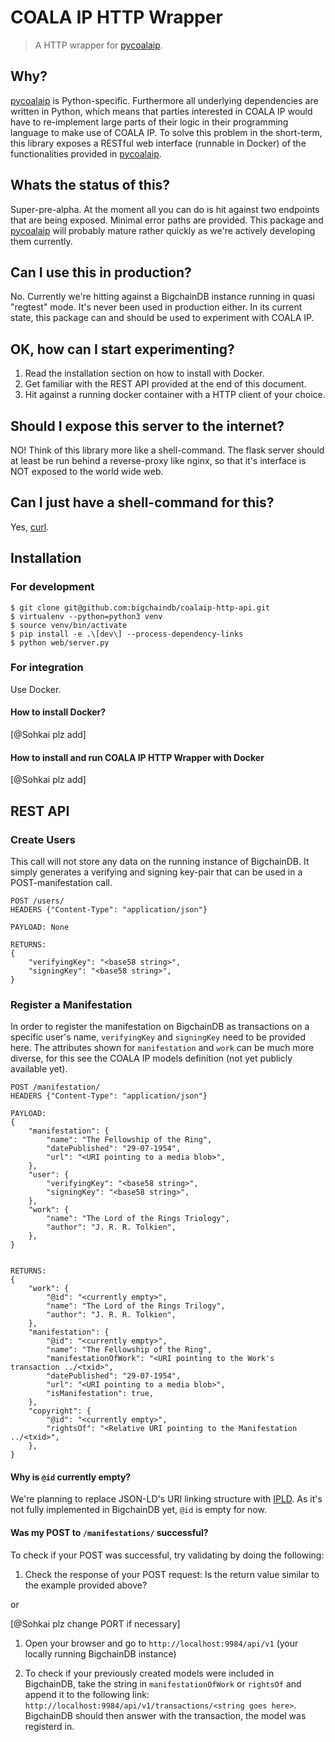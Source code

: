 # COALA IP HTTP Wrapper

> A HTTP wrapper for [pycoalaip](https://github.com/bigchaindb/pycoalaip).


## Why?

[pycoalaip](https://github.com/bigchaindb/pycoalaip) is Python-specific.
Furthermore all underlying dependencies are written in Python, which means
that parties interested in COALA IP would have to re-implement large parts of
their logic in their programming language to make use of COALA IP.
To solve this problem in the short-term, this library exposes a RESTful web
interface (runnable in Docker) of the functionalities provided in
[pycoalaip](https://github.com/bigchaindb/pycoalaip).


## Whats the status of this?

Super-pre-alpha. At the moment all you can do is hit against two endpoints that
are being exposed. Minimal error paths are provided.
This package and [pycoalaip](https://github.com/bigchaindb/pycoalaip)
will probably mature rather quickly as we're actively developing them
currently.


## Can I use this in production?

No. Currently we're hitting against a BigchainDB instance running in
quasi "regtest" mode. It's never been used in production either.
In its current state, this package can and should be used to experiment with
COALA IP.


## OK, how can I start experimenting?

1. Read the installation section on how to install with Docker.
2. Get familiar with the REST API provided at the end of this document.
3. Hit against a running docker container with a HTTP client of your choice.


## Should I expose this server to the internet?

NO! Think of this library more like a shell-command. The flask server should at
least be run behind a reverse-proxy like nginx, so that it's interface is NOT
exposed to the world wide web.


## Can I just have a shell-command for this?

Yes, [curl](https://curl.haxx.se/).


## Installation


### For development

```
$ git clone git@github.com:bigchaindb/coalaip-http-api.git
$ virtualenv --python=python3 venv
$ source venv/bin/activate
$ pip install -e .\[dev\] --process-dependency-links
$ python web/server.py
```

### For integration

Use Docker.


#### How to install Docker?
[@Sohkai plz add]


#### How to install and run COALA IP HTTP Wrapper with Docker
[@Sohkai plz add]


## REST API


### Create Users

This call will not store any data on the running instance of BigchainDB.
It simply generates a verifying and signing key-pair that can be used in a
POST-manifestation call.

```
POST /users/
HEADERS {"Content-Type": "application/json"}

PAYLOAD: None

RETURNS:
{
    "verifyingKey": "<base58 string>",
    "signingKey": "<base58 string>",
}
```


### Register a Manifestation

In order to register the manifestation on BigchainDB as transactions on a
specific user's name, `verifyingKey` and `signingKey` need to be provided here.
The attributes shown for `manifestation` and `work` can be much more diverse,
for this see the COALA IP models definition (not yet publicly available yet).

```
POST /manifestation/
HEADERS {"Content-Type": "application/json"}

PAYLOAD:
{
    "manifestation": {
        "name": "The Fellowship of the Ring",
        "datePublished": "29-07-1954",
        "url": "<URI pointing to a media blob>",
    },
    "user": {
        "verifyingKey": "<base58 string>",
        "signingKey": "<base58 string>",
    },
    "work": {
        "name": "The Lord of the Rings Triology",
        "author": "J. R. R. Tolkien",
    },
}


RETURNS:
{
    "work": {
        "@id": "<currently empty>",
        "name": "The Lord of the Rings Trilogy",
        "author": "J. R. R. Tolkien",
    },
    "manifestation": {
        "@id": "<currently empty>",
        "name": "The Fellowship of the Ring",
        "manifestationOfWork": "<URI pointing to the Work's transaction ../<txid>",
        "datePublished": "29-07-1954",
        "url": "<URI pointing to a media blob>",
        "isManifestation": true,
    },
    "copyright": {
        "@id": "<currently empty>",
        "rightsOf": "<Relative URI pointing to the Manifestation ../<txid>",
    },
}
```

#### Why is `@id` currently empty?

We're planning to replace JSON-LD's URI linking structure with
[IPLD](https://github.com/ipld/specs). As it's not fully implemented in
BigchainDB yet, `@id` is empty for now.


#### Was my POST to `/manifestations/` successful?

To check if your POST was successful, try validating by doing the following:

1. Check the response of your POST request: Is the return value similar to the
   example provided above?

or

[@Sohkai plz change PORT if necessary]

1. Open your browser and go to `http://localhost:9984/api/v1` (your locally
   running BigchainDB instance)

2. To check if your previously created models were included in BigchainDB, take
   the string in `manifestationOfWork` or `rightsOf` and append it to the
   following link: `http://localhost:9984/api/v1/transactions/<string goes here>`.
   BigchainDB should then answer with the transaction, the model was registerd
   in.

